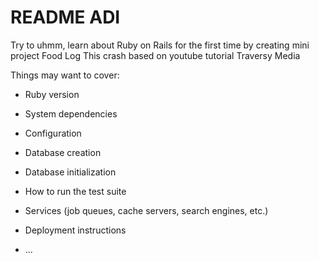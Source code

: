# README ADI

Try to uhmm, learn about Ruby on Rails for the first time by creating mini project Food Log
This crash based on youtube tutorial Traversy Media

Things may want to cover:

* Ruby version

* System dependencies

* Configuration

* Database creation

* Database initialization

* How to run the test suite

* Services (job queues, cache servers, search engines, etc.)

* Deployment instructions

* ...
